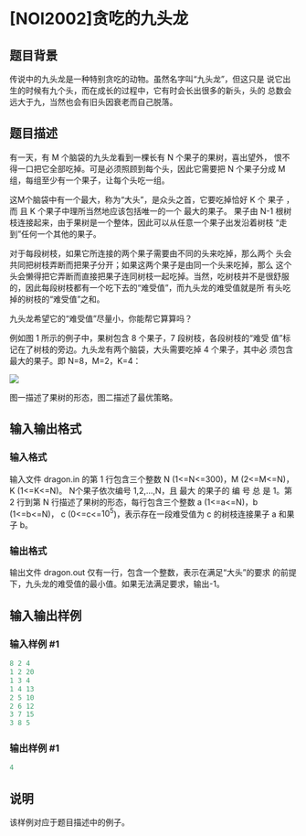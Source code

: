 # [NOI2002]贪吃的九头龙

## 题目背景

传说中的九头龙是一种特别贪吃的动物。虽然名字叫“九头龙”，但这只是 说它出生的时候有九个头，而在成长的过程中，它有时会长出很多的新头，头的 总数会远大于九，当然也会有旧头因衰老而自己脱落。 

## 题目描述

有一天，有 M 个脑袋的九头龙看到一棵长有 N 个果子的果树，喜出望外， 恨不得一口把它全部吃掉。可是必须照顾到每个头，因此它需要把 N 个果子分成 M 组，每组至少有一个果子，让每个头吃一组。

这M个脑袋中有一个最大，称为“大头”，是众头之首，它要吃掉恰好 K 个 果子 ，而 且 K 个果子中理所当然地应该包括唯一的一个 最大的果子。 果子由 N-1 根树枝连接起来，由于果树是一个整体，因此可以从任意一个果子出发沿着树枝 “走到”任何一个其他的果子。

对于每段树枝，如果它所连接的两个果子需要由不同的头来吃掉，那么两个 头会共同把树枝弄断而把果子分开；如果这两个果子是由同一个头来吃掉，那么 这个头会懒得把它弄断而直接把果子连同树枝一起吃掉。当然，吃树枝并不是很舒服的，因此每段树枝都有一个吃下去的“难受值”，而九头龙的难受值就是所 有头吃掉的树枝的“难受值”之和。

九头龙希望它的“难受值”尽量小，你能帮它算算吗？

例如图 1 所示的例子中，果树包含 8 个果子，7 段树枝，各段树枝的“难受 值”标记在了树枝的旁边。九头龙有两个脑袋，大头需要吃掉 4 个果子，其中必 须包含最大的果子。即 N=8，M=2，K=4：

![](https://cdn.luogu.com.cn/upload/pic/16595.png )

图一描述了果树的形态，图二描述了最优策略。 

## 输入输出格式

### 输入格式

输入文件 dragon.in 的第 1 行包含三个整数 N (1<=N<=300)，M (2<=M<=N)， K (1<=K<=N)。 N个果子依次编号 1,2,...,N，且 最大 的果子的 编 号 总 是 1。第 2 行到第 N 行描述了果树的形态，每行包含三个整数 a (1<=a<=N)，b (1<=b<=N)， c (0<=c<=$10^5$)，表示存在一段难受值为 c 的树枝连接果子 a 和果子 b。

### 输出格式

输出文件 dragon.out 仅有一行，包含一个整数，表示在满足“大头”的要求 的前提下，九头龙的难受值的最小值。如果无法满足要求，输出-1。

## 输入输出样例

### 输入样例 #1

```cpp
8 2 4 
1 2 20 
1 3 4 
1 4 13 
2 5 10 
2 6 12 
3 7 15 
3 8 5 
```


### 输出样例 #1

```cpp
4
```


## 说明

该样例对应于题目描述中的例子。 

